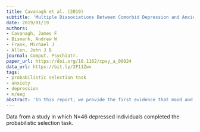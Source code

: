 ```yaml
---
title: Cavanagh et al. (2019)
subtitle: 'Multiple Dissociations Between Comorbid Depression and Anxiety on Reward and Punishment Processing: Evidence From Computationally Informed m/eeg'
date: 2019/01/19
authors:
- Cavanagh, James F
- Bismark, Andrew W
- Frank, Michael J
- Allen, John J B
journal: Comput. Psychiatr.
paper_url: https://doi.org/10.1162/cpsy_a_00024
data_url: https://bit.ly/2F11Zwv
tags:
- probabilistic selection task
- anxiety
- depression
- m/eeg
abstract: 'In this report, we provide the first evidence that mood and anxiety dimensions are associated with unique aspects of EEG responses to reward and punishment, respectively. We reanalyzed data from our prior publication of a categorical depiction of depression to address more sophisticated dimensional hypotheses. Highly symptomatic depressed individuals (N = 46) completed a probabilistic learning task with concurrent EEG. Measures of anxiety and depression symptomatology were significantly correlated with each other; however, only anxiety predicted better avoidance learning due to a tighter coupling of negative prediction error signaling with punishment-specific EEG features. In contrast, depression predicted a smaller reward-related EEG feature, but this did not affect prediction error coupling or the ability to learn from reward. We suggest that this reward-related alteration reflects motivational or hedonic aspects of reward and not a diminishment in the ability to represent the information content of reinforcements. These findings compel further research into the domain-specific neural systems underlying dimensional aspects of psychiatric disease.'
---
```


Data from a study in which N=46 depressed individuals completed the probabilistic selection task.
